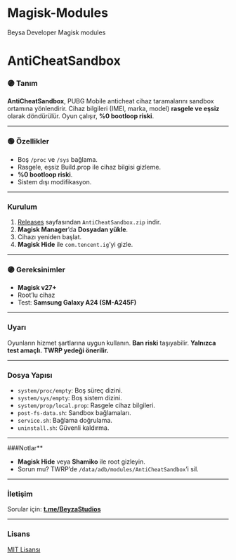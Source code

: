 # Magisk-Modules
Beysa Developer Magisk modules


# **AntiCheatSandbox**
### **🟣 Tanım**  
**AntiCheatSandbox**, PUBG Mobile anticheat cihaz taramalarını sandbox ortamına yönlendirir. Cihaz bilgileri (IMEI, marka, model) **rasgele ve eşsiz** olarak döndürülür. Oyun çalışır, **%0 bootloop riski**.

---

### **🟢 Özellikler**  
- Boş `/proc` ve `/sys` bağlama.  
- Rasgele, eşsiz Build.prop ile cihaz bilgisi gizleme.  
- **%0 bootloop riski**.  
- Sistem dışı modifikasyon.

---

### **Kurulum**  
1. [Releases](https://github.com/[SENİN_GITHUB_KULLANICI_ADIN]/AntiCheatSandbox/releases) sayfasından `AntiCheatSandbox.zip` indir.  
2. **Magisk Manager**’da **Dosyadan yükle**.  
3. Cihazı yeniden başlat.  
4. **Magisk Hide** ile `com.tencent.ig`’yi gizle.

---

### **🟣 Gereksinimler**  
- **Magisk v27+**  
- Root’lu cihaz  
- Test: **Samsung Galaxy A24 (SM-A245F)**

---

### **Uyarı**  
Oyunların hizmet şartlarına uygun kullanın. **Ban riski** taşıyabilir. **Yalnızca test amaçlı.** **TWRP yedeği önerilir.**

---

### **Dosya Yapısı**  
- `system/proc/empty`: Boş süreç dizini.  
- `system/sys/empty`: Boş sistem dizini.  
- `system/prop/local.prop`: Rasgele cihaz bilgileri.  
- `post-fs-data.sh`: Sandbox bağlamaları.  
- `service.sh`: Bağlama doğrulama.  
- `uninstall.sh`: Güvenli kaldırma.

---

###Notlar**  
- **Magisk Hide** veya **Shamiko** ile root gizleyin.  
- Sorun mu? TWRP’de `/data/adb/modules/AntiCheatSandbox`’i sil.

---

### **İletişim**  
Sorular için: **[t.me/BeyzaStudios](https://t.me/BeyzaStudios)**

---

### **Lisans**  
[MIT Lisansı](LICENSE)
